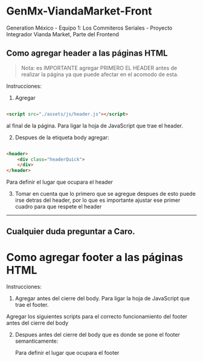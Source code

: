 # GenMx-ViandaMarket-Front

Generation México - Equipo 1: Los Commiteros Seriales - Proyecto Integrador Vianda Market, Parte del Frontend

## Como agregar header a las páginas HTML

>Nota: es IMPORTANTE agregar PRIMERO EL HEADER antes de realizar la página ya que puede afectar en el acomodo de esta.

Instrucciones:

1. Agregar
```html

<script src="./assets/js/header.js"></script> 
```

al final de la página. Para ligar la hoja de JavaScript que trae el header.

2. Despues de la etiqueta body agregar:

```html

<header>
    <div class="headerQuick">
    </div>
</header>

```

Para definir el lugar que ocupara el header

3. Tomar en cuenta que lo primero que se agregue despues de esto puede irse detras del header, por lo que es importante
   ajustar
   ese primer cuadro para que respete el header

---

## Cualquier duda preguntar a Caro.

# Como agregar footer a las páginas HTML

Instrucciones:

1. Agregar <script src="./assets/js/footer.js"></script> antes del cierre del body. Para ligar la hoja de JavaScript que
   trae el footer.

Agregar los siguientes scripts para el correcto funcionamiento del footer antes del cierre del body

<script src="https://kit.fontawesome.com/eb496ab1a0.js" crossorigin="anonymous"></script>
<script src="https://code.jquery.com/jquery-3.2.1.slim.min.js"    
integrity="sha384-KJ3o2DKtIkvYIK3UENzmM7KCkRr/rE9/Qpg6aAZGJwFDMVNA/GpGFF93hXpG5KkN"    
crossorigin="anonymous"></script>


2. Despues antes del cierre del body que es donde se pone el footer semanticamente:
    <footer>
        <div class="footer">
        </div>
    </footer>

   Para definir el lugar que ocupara el footer